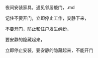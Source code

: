 夜间安装家具，遇见邻居敲门，.md



记住不要开门，立即停止工作，安静下来，


不要开门，防止和住户发生纠纷，


要安静的隐藏起来，


立即停止安装，要安静的隐藏起来，不能开门










